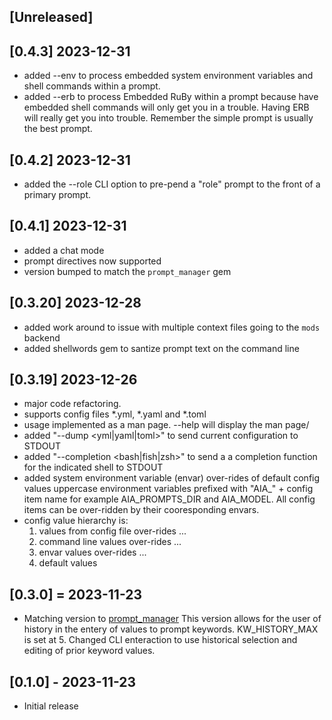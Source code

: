 ## [Unreleased]
## [0.4.3] 2023-12-31
- added --env to process embedded system environment variables and shell commands within a prompt.
- added --erb to process Embedded RuBy within a prompt because have embedded shell commands will only get you in a trouble.  Having ERB will really get you into trouble.  Remember the simple prompt is usually the best prompt.

## [0.4.2] 2023-12-31
- added the --role CLI option to pre-pend a "role" prompt to the front of a primary prompt.

## [0.4.1] 2023-12-31
- added a chat mode
- prompt directives now supported
- version bumped to match the `prompt_manager` gem

## [0.3.20] 2023-12-28
- added work around to issue with multiple context files going to the `mods` backend
- added shellwords gem to santize prompt text on the command line

## [0.3.19] 2023-12-26
- major code refactoring.
- supports config files \*.yml, \*.yaml and \*.toml
- usage implemented as a man page. --help will display the man page/
- added "--dump <yml|yaml|toml>" to send current configuration to STDOUT
- added "--completion <bash|fish|zsh>" to send a a completion function for the indicated shell to STDOUT
- added system environment variable (envar) over-rides of default config values uppercase environment variables prefixed with "AIA_" + config item name for example AIA_PROMPTS_DIR and AIA_MODEL.  All config items can be over-ridden by their cooresponding envars.
- config value hierarchy is:
    1. values from config file  over-rides ...
    2. command line values      over-rides ...
    3. envar values             over-rides ...
    4. default values

## [0.3.0] = 2023-11-23

- Matching version to [prompt_manager](https://github.com/prompt_manager) This version allows for the user of history in the entery of values to prompt keywords.  KW_HISTORY_MAX is set at 5.  Changed CLI enteraction to use historical selection and editing of prior keyword values.

## [0.1.0] - 2023-11-23

- Initial release
